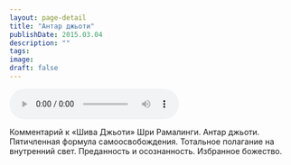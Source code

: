 ```yaml
---
layout: page-detail
title: "Антар джьоти"
publishDate: 2015.03.04
description: ""
tags:
image:
draft: false
---
```


<audio title="2015.03.04 - Антар джьоти.mp3" src="https://filer-api.advayta.org/v1.0/public/files/75129" controls=""></audio>

 Комментарий к «Шива Джьоти» Шри Рамалинги. Антар джьоти. Пятичленная формула самоосвобождения. Тотальное полагание на внутренний свет. Преданность и осознанность. Избранное божество. 

  
